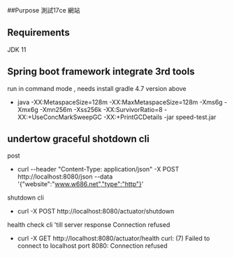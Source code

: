 ##Purpose
 測試17ce 網站

## Requirements
JDK 11


## Spring boot framework integrate 3rd tools

run in command mode , needs install gradle 4.7 version above 

     
 * java -XX:MetaspaceSize=128m -XX:MaxMetaspaceSize=128m -Xms6g -Xmx6g -Xmn256m -Xss256k -XX:SurvivorRatio=8 -XX:+UseConcMarkSweepGC -XX:+PrintGCDetails -jar speed-test.jar
 
 
## undertow graceful shotdown cli
 
 post  
 * curl --header "Content-Type: application/json" -X POST http://localhost:8080/json --data '{"website":"www.w686.net","type":"http"}'
 
 shutdown cli
 * curl -X POST http://localhost:8080/actuator/shutdown 
 
 health check cli 'till server response Connection refused 
 * curl -X GET http://localhost:8080/actuator/health
    curl: (7) Failed to connect to localhost port 8080: Connection refused
